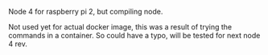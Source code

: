 Node 4 for raspberry pi 2, but compiling node.

Not used yet for actual docker image, this was a result of trying the commands in a container. So could have a typo, will be tested for next node 4 rev.
